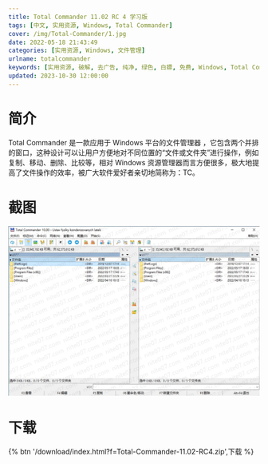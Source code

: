 ```yaml
---
title: Total Commander 11.02 RC 4 学习版
tags: [中文, 实用资源, Windows, Total Commander]
cover: /img/Total-Commander/1.jpg
date: 2022-05-18 21:43:49
categories: [实用资源, Windows, 文件管理]
urlname: totalcommander
keywords: [实用资源, 破解, 去广告, 纯净, 绿色, 白嫖, 免费, Windows, Total Commander]
updated: 2023-10-30 12:00:00
---
```


# 简介

Total Commander 是一款应用于 Windows 平台的文件管理器 ，它包含两个并排的窗口，这种设计可以让用户方便地对不同位置的“文件或文件夹”进行操作，例如复制、移动、删除、比较等，相对 Windows 资源管理器而言方便很多，极大地提高了文件操作的效率，被广大软件爱好者亲切地简称为：TC。

# 截图

![](/img/Total-Commander/2.jpg)

# 下载

{% btn '/download/index.html?f=Total-Commander-11.02-RC4.zip',下载 %}
